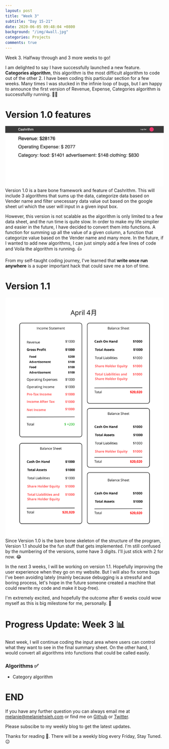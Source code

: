 ```yaml
---
layout: post
title: "Week 3"
subtitle: "Day 15-21"
date: 2020-06-05 09:48:04 +0800
background: "/img/4wall.jpg"
categories: Projects
comments: true
---
```


Week 3. Halfway through and 3 more weeks to go!

I am delighted to say I have successfully launched a new feature. **Categories algorithm**, this algorithm is the most difficult algorithm to code out of the other 2. I have been coding this particular section for a few weeks. Many times I was stucked in the infinie loop of bugs, but I am happy to announce the first version of Revenue, Expense, Categories algorithm is successfullly running. 👏👏

# Version 1.0 features

<img src="/img/42days/layout.png" alt="layout" width='700'>
Version 1.0 is a bare bone framework and feature of Cashrithm. This will include 3 algorithms that sums up the data, categorize data based on Vender name and filter unecessary data value out based on the google sheet url which the user will input in a given input box.

However, this version is not scalable as the algorithm is only limited to a few data sheet, and the run time is quite slow. In order to make my life simplier and easier in the future, I have decided to convert them into functions. A function for summing up all the value of a given column, a function that categorize value based on the Vender name and many more. In the future, if I wanted to add new algorithms, I can just simply add a few lines of code and Voila the algorithm is running. 👍

From my self-taught coding journey, I've learned that **write once run anywhere** is a super important hack that could save me a ton of time.

# Version 1.1

<img src="/img/42days/summary.png" alt="summary" width='700'>
Since Version 1.0 is the bare bone skeleton of the structure of the program, Version 1.1 should be the fun stuff that gets implemented. I'm still confused by the numbering of the versions, some have 3 digits. I'll just stick with 2 for now. 😂

In the next 3 weeks, I will be working on version 1.1. Hopefully improving the user experience when they go on my website. But I will also fix some bugs I've been avoiding lately (mainly because debugging is a stressful and boring process, let's hope in the future someone created a machine that could rewrite my code and make it bug-free).

I'm extremely excited, and hopefully the outcome after 6 weeks could wow myself as this is big milestone for me, personally. 🎯

# Progress Update: Week 3 📊

Next week, I will continue coding the input area where users can control what they want to see in the final summary sheet. On the other hand, I would convert all algorithms into functions that could be called easily.

### Algorithms ✅

- Category algorithm

# END

If you have any further question you can always email me at <melanie@melaniehsieh.com> or find me on [Github](https://github.com/melaniehsieh) or [Twitter](https://twitter.com/melaniehsieh).

Please subscibe to my weekly blog to get the latest updates.

Thanks for reading 👀. There will be a weekly blog every Friday, Stay Tuned.😉
